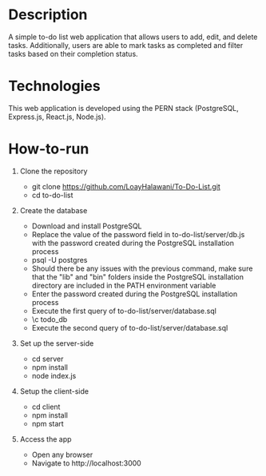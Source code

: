 # Description

A simple to-do list web application that allows users to add, edit, and delete tasks. Additionally, users are able to mark tasks as completed and filter tasks based on their completion status.

# Technologies

This web application is developed using the PERN stack (PostgreSQL, Express.js, React.js, Node.js).

# How-to-run

1. Clone the repository

   - git clone https://github.com/LoayHalawani/To-Do-List.git
   - cd to-do-list

2. Create the database

   - Download and install PostgreSQL
   - Replace the value of the password field in to-do-list/server/db.js with the password created during the PostgreSQL installation process
   - psql -U postgres
   - Should there be any issues with the previous command, make sure that the "lib" and "bin" folders inside the PostgreSQL installation directory are included in the PATH environment variable
   - Enter the password created during the PostgreSQL installation process
   - Execute the first query of to-do-list/server/database.sql
   - \c todo_db
   - Execute the second query of to-do-list/server/database.sql

3. Set up the server-side

   - cd server
   - npm install
   - node index.js

4. Setup the client-side
   - cd client
   - npm install
   - npm start
5. Access the app
   - Open any browser
   - Navigate to http://localhost:3000

